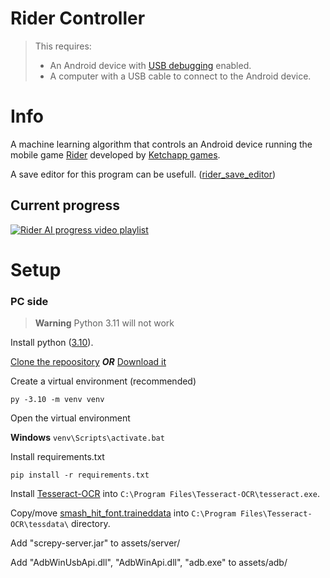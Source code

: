# Rider Controller

> This requires:
> - An Android device with [USB debugging](https://developer.android.com/studio/debug/dev-options) enabled.
> - A computer with a USB cable to connect to the Android device.

# Info

A machine learning algorithm that controls an Android device running the mobile game [Rider](https://play.google.com/store/apps/details?id=com.ketchapp.rider) developed by [Ketchapp games](http://www.ketchappgames.com/).

A save editor for this program can be usefull. ([rider_save_editor](https://github.com/JKook-Plus/rider_save_editor))

## Current progress

[![Rider AI progress video playlist](https://img.youtube.com/vi/ORKzZP2Wh7g/hqdefault.jpg)](https://www.youtube.com/watch?v=ORKzZP2Wh7g&list=PLG_gvB52HokF5D5FtaK3hG9T5k8HMVEQ1)

# Setup

### PC side

> **Warning**
> Python 3.11 will not work

Install python ([3.10](https://www.python.org/downloads/release/python-3100/)). 

[Clone the repoository](https://docs.github.com/en/repositories/creating-and-managing-repositories/cloning-a-repository) ***OR*** [Download it](https://github.com/JKook-Plus/rider_controller/archive/refs/heads/main.zip)

Create a virtual environment (recommended)

`py -3.10 -m venv venv`

Open the virtual environment

__Windows__
`venv\Scripts\activate.bat`

Install requirements.txt

`pip install -r requirements.txt`

Install [Tesseract-OCR](https://github.com/UB-Mannheim/tesseract/wiki) into `C:\Program Files\Tesseract-OCR\tesseract.exe`.

Copy/move [smash_hit_font.traineddata](../assets/smash_hit_font.traineddata) into `C:\Program Files\Tesseract-OCR\tessdata\` directory.



Add "screpy-server.jar" to assets/server/

Add "AdbWinUsbApi.dll", "AdbWinApi.dll", "adb.exe" to assets/adb/

